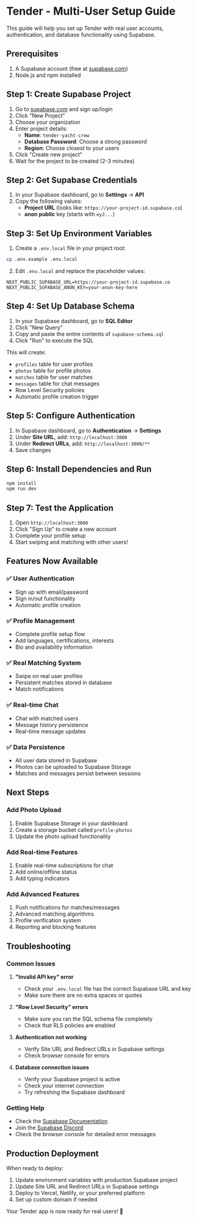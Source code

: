 # Tender - Multi-User Setup Guide

This guide will help you set up Tender with real user accounts, authentication, and database functionality using Supabase.

## Prerequisites

1. A Supabase account (free at [supabase.com](https://supabase.com))
2. Node.js and npm installed

## Step 1: Create Supabase Project

1. Go to [supabase.com](https://supabase.com) and sign up/login
2. Click "New Project"
3. Choose your organization
4. Enter project details:
   - **Name**: `tender-yacht-crew`
   - **Database Password**: Choose a strong password
   - **Region**: Choose closest to your users
5. Click "Create new project"
6. Wait for the project to be created (2-3 minutes)

## Step 2: Get Supabase Credentials

1. In your Supabase dashboard, go to **Settings** → **API**
2. Copy the following values:
   - **Project URL** (looks like: `https://your-project-id.supabase.co`)
   - **anon public** key (starts with `eyJ...`)

## Step 3: Set Up Environment Variables

1. Create a `.env.local` file in your project root:
```bash
cp .env.example .env.local
```

2. Edit `.env.local` and replace the placeholder values:
```env
NEXT_PUBLIC_SUPABASE_URL=https://your-project-id.supabase.co
NEXT_PUBLIC_SUPABASE_ANON_KEY=your-anon-key-here
```

## Step 4: Set Up Database Schema

1. In your Supabase dashboard, go to **SQL Editor**
2. Click "New Query"
3. Copy and paste the entire contents of `supabase-schema.sql`
4. Click "Run" to execute the SQL

This will create:
- `profiles` table for user profiles
- `photos` table for profile photos
- `matches` table for user matches
- `messages` table for chat messages
- Row Level Security policies
- Automatic profile creation trigger

## Step 5: Configure Authentication

1. In Supabase dashboard, go to **Authentication** → **Settings**
2. Under **Site URL**, add: `http://localhost:3000`
3. Under **Redirect URLs**, add: `http://localhost:3000/**`
4. Save changes

## Step 6: Install Dependencies and Run

```bash
npm install
npm run dev
```

## Step 7: Test the Application

1. Open `http://localhost:3000`
2. Click "Sign Up" to create a new account
3. Complete your profile setup
4. Start swiping and matching with other users!

## Features Now Available

### ✅ User Authentication
- Sign up with email/password
- Sign in/out functionality
- Automatic profile creation

### ✅ Profile Management
- Complete profile setup flow
- Add languages, certifications, interests
- Bio and availability information

### ✅ Real Matching System
- Swipe on real user profiles
- Persistent matches stored in database
- Match notifications

### ✅ Real-time Chat
- Chat with matched users
- Message history persistence
- Real-time message updates

### ✅ Data Persistence
- All user data stored in Supabase
- Photos can be uploaded to Supabase Storage
- Matches and messages persist between sessions

## Next Steps

### Add Photo Upload
1. Enable Supabase Storage in your dashboard
2. Create a storage bucket called `profile-photos`
3. Update the photo upload functionality

### Add Real-time Features
1. Enable real-time subscriptions for chat
2. Add online/offline status
3. Add typing indicators

### Add Advanced Features
1. Push notifications for matches/messages
2. Advanced matching algorithms
3. Profile verification system
4. Reporting and blocking features

## Troubleshooting

### Common Issues

1. **"Invalid API key" error**
   - Check your `.env.local` file has the correct Supabase URL and key
   - Make sure there are no extra spaces or quotes

2. **"Row Level Security" errors**
   - Make sure you ran the SQL schema file completely
   - Check that RLS policies are enabled

3. **Authentication not working**
   - Verify Site URL and Redirect URLs in Supabase settings
   - Check browser console for errors

4. **Database connection issues**
   - Verify your Supabase project is active
   - Check your internet connection
   - Try refreshing the Supabase dashboard

### Getting Help

- Check the [Supabase Documentation](https://supabase.com/docs)
- Join the [Supabase Discord](https://discord.supabase.com)
- Check the browser console for detailed error messages

## Production Deployment

When ready to deploy:

1. Update environment variables with production Supabase project
2. Update Site URL and Redirect URLs in Supabase settings
3. Deploy to Vercel, Netlify, or your preferred platform
4. Set up custom domain if needed

Your Tender app is now ready for real users! 🚀
